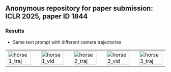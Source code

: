 ## Anonymous repository for paper submission: ICLR 2025, paper ID 1844

### Results
- Same text prompt with different camera trajectories
<table>
  <tr>
    <td width=100% ><img src="videos/000.gif" alt="horse1_traj" width="90%"></td>
    <td width=100%><img src="videos/001.gif" alt="horse1_vid" width="90%" ></td>
    <td width=100%><img src="videos/002.gif" alt="horse2_traj" width="90%"></td>
    <td width=100%><img src="videos/003.gif" alt="horse2_vid" width="90%" ></td>
    <td width=100%><img src="videos/004.gif" alt="horse3_traj" width="90%"></td>
    <td width=100%><img src="videos/005.gif" alt="horse3_vid" width="90%"></td>
    <td width=100%><img src="videos/009.gif" alt="horse3_vid" width="90%"></td>
    <td width=100%><img src="videos/011.gif" alt="horse3_vid" width="90%"></td>
    <td width=100%><img src="videos/012.gif" alt="horse3_vid" width="90%"></td>
    <td width=100%><img src="videos/013.gif" alt="horse3_vid" width="90%"></td>
    <td width=100%><img src="videos/015.gif" alt="horse3_vid" width="90%"></td>
    <td width=100%><img src="videos/016.gif" alt="horse3_vid" width="90%"></td>
    <td width=100%><img src="videos/017.gif" alt="horse3_vid" width="90%"></td>
  </tr>
</table>
